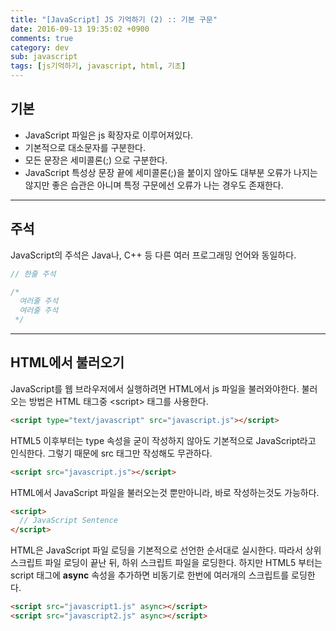 ```yaml
---
title: "[JavaScript] JS 기억하기 (2) :: 기본 구문"
date: 2016-09-13 19:35:02 +0900
comments: true
category: dev
sub: javascript
tags: [js기억하기, javascript, html, 기초]
---
```


## 기본
* JavaScript 파일은 js 확장자로 이루어져있다.
* 기본적으로 대소문자를 구분한다.
* 모든 문장은 세미콜론(;) 으로 구분한다.
 * JavaScript 특성상 문장 끝에 세미콜론(;)을 붙이지 않아도 대부분 오류가 나지는 않지만 좋은 습관은 아니며 특정 구문에선 오류가 나는 경우도 존재한다.

 ---

## 주석
JavaScript의 주석은 Java나, C++ 등 다른 여러 프로그래밍 언어와 동일하다.

```js
// 한줄 주석

/*
  여러줄 주석
  여러줄 주석
 */
```

---

## HTML에서 불러오기
JavaScript를 웹 브라우저에서 실행하려면 HTML에서 js 파일을 불러와야한다.
불러오는 방법은 HTML 태그중 &lt;script&gt; 태그를 사용한다.

```html
<script type="text/javascript" src="javascript.js"></script>
```

HTML5 이후부터는 type 속성을 굳이 작성하지 않아도 기본적으로 JavaScript라고 인식한다.
그렇기 때문에 src 태그만 작성해도 무관하다.

```html
<script src="javascript.js"></script>
```

HTML에서 JavaScript 파일을 불러오는것 뿐만아니라, 바로 작성하는것도 가능하다.

```html
<script>
  // JavaScript Sentence
</script>
```

HTML은 JavaScript 파일 로딩을 기본적으로 선언한 순서대로 실시한다.
따라서 상위 스크립트 파일 로딩이 끝난 뒤, 하위 스크립트 파일을 로딩한다.
하지만 HTML5 부터는 script 태그에 **async** 속성을 추가하면 비동기로 한번에 여러개의 스크립트를 로딩한다.

```html
<script src="javascript1.js" async></script>
<script src="javascript2.js" async></script>
```
